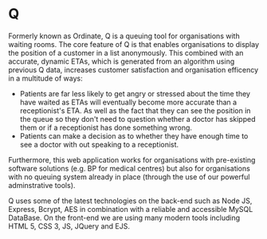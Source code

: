 # Q
Formerly known as Ordinate, Q is a queuing tool for organisations with waiting rooms. The core feature of Q is that enables organisations to display the position of a customer in a list anonymously. This combined with an accurate, dynamic ETAs, which is generated from an algorithm using previous Q data, increases customer satisfaction and organisation efficency in a multitude of ways:
- Patients are far less likely to get angry or stressed about the time they have waited as ETAs will eventually become more accurate than a receptionist's ETA. As well as the fact that they can see the position in the queue so they don't need to question whether a doctor has skipped them or if a receptionist has done something wrong.
- Patients can make a decision as to whether they have enough time to see a doctor with out speaking to a receptionist.

Furthermore, this web application works for organisations with pre-existing software solutions (e.g. BP for medical centres) but also for organisations with no queuing system already in place (through the use of our powerful adminstrative tools).

Q uses some of the latest technologies on the back-end such as Node JS, Express, Bcrypt, AES in combination with a reliable and accessible MySQL DataBase. On the front-end we are using many modern tools including HTML 5, CSS 3, JS, JQuery and EJS.